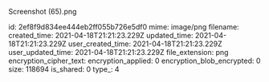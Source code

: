 Screenshot (65).png

id: 2ef8f9d834ee444eb2ff055b726e5df0
mime: image/png
filename: 
created_time: 2021-04-18T21:21:23.229Z
updated_time: 2021-04-18T21:21:23.229Z
user_created_time: 2021-04-18T21:21:23.229Z
user_updated_time: 2021-04-18T21:21:23.229Z
file_extension: png
encryption_cipher_text: 
encryption_applied: 0
encryption_blob_encrypted: 0
size: 118694
is_shared: 0
type_: 4